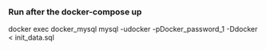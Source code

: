 ### Run after the docker-compose up
docker exec  docker_mysql mysql -udocker -pDocker_password_1 -Ddocker < init_data.sql
